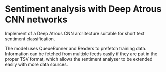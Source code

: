 # Sentiment analysis with Deep Atrous CNN networks

Implement of a Deep Atrous CNN architecture suitable for short text sentiment classification.

The model uses QueueRunner and Readers to prefetch training data. Information can be fetched from multiple feeds easily if they are put in the proper TSV format, which allows the sentiment analyser to be extended easily with more data sources.